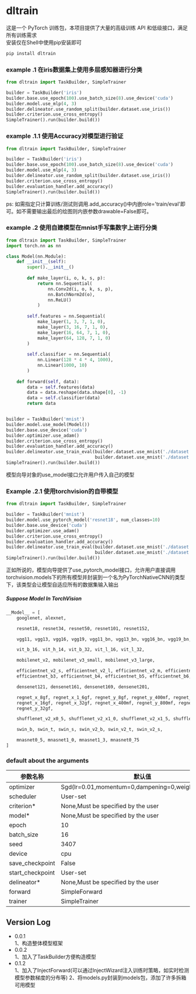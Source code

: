 # dltrain
这是一个 PyTorch 训练包，本项目提供了大量的高级训练 API 和低级接口，满足所有训练需求
<br/>
安装仅在Shell中使用pip安装即可
```bash
pip install dltrain
```
### example .1 在iris数据集上使用多层感知器进行分类
```python
from dltrain import TaskBuilder, SimpleTrainer

builder = TaskBuilder('iris')
builder.base.use_epoch(100).use_batch_size(8).use_device('cuda')
builder.model.use_mlp(4, 3)
builder.delineator.use_random_split(builder.dataset.use_iris())
builder.criterion.use_cross_entropy()
SimpleTrainer().run(builder.build())
```

### example .1.1 使用Accuracy对模型进行验证
```python
from dltrain import TaskBuilder, SimpleTrainer

builder = TaskBuilder('iris')
builder.base.use_epoch(100).use_batch_size(8).use_device('cuda')
builder.model.use_mlp(4, 3)
builder.delineator.use_random_split(builder.dataset.use_iris())
builder.criterion.use_cross_entropy()
builder.evaluation_handler.add_accuracy()
SimpleTrainer().run(builder.build())
```
ps: 如需指定只计算训练/测试则调用.add_accuracy()中内嵌role='train/eval'即可。如不需要输出最后的绘图则内嵌参数drawable=False即可。

### example .2 使用自建模型在mnist手写集数字上进行分类
```python
from dltrain import TaskBuilder, SimpleTrainer
import torch.nn as nn

class Model(nn.Module):
    def __init__(self):
        super().__init__()
        
        def make_layer(i, o, k, s, p):
            return nn.Sequential(
                nn.Conv2d(i, o, k, s, p),
                nn.BatchNorm2d(o),
                nn.ReLU()
            )
        
        self.features = nn.Sequential(
            make_layer(1, 3, 7, 1, 0),
            make_layer(3, 16, 7, 1, 0),
            make_layer(16, 64, 7, 1, 0),
            make_layer(64, 128, 7, 1, 0)
        )
        
        self.classifier = nn.Sequential(
            nn.Linear(128 * 4 * 4, 1000),
            nn.Linear(1000, 10)
        )
        
    def forward(self, data):
        data = self.features(data)
        data = data.reshape(data.shape[0], -1)
        data = self.classifier(data)
        return data


builder = TaskBuilder('mnist')
builder.model.use_model(Model())
builder.base.use_device('cuda')
builder.optimizer.use_adam()
builder.criterion.use_cross_entropy()
builder.evaluation_handler.add_accuracy()
builder.delineator.use_train_eval(builder.dataset.use_mnist('./dataset', True),
                                  builder.dataset.use_mnist('./dataset', False))
SimpleTrainer().run(builder.build())
```
模型向导对象的use_model接口允许用户传入自己的模型

### Example .2.1 使用torchvision的自带模型
```python
from dltrain import TaskBuilder, SimpleTrainer

builder = TaskBuilder('mnist')
builder.model.use_pytorch_model('resnet18', num_classes=10)
builder.base.use_device('cuda')
builder.optimizer.use_adam()
builder.criterion.use_cross_entropy()
builder.evaluation_handler.add_accuracy()
builder.delineator.use_train_eval(builder.dataset.use_mnist('./dataset', True),
                                  builder.dataset.use_mnist('./dataset', False))
SimpleTrainer().run(builder.build())
```
正如所说的，模型向导提供了use_pytorch_model接口，允许用户直接调用torchvision.models下的所有模型并封装到一个名为PyTorchNativeCNN的类型下，该类型会让模型自适应所有的数据集输入输出
##### Suppose Model In TorchVision
```python
__Model__ = [
    googlenet, alexnet,

    resnet18, resnet34, resnet50, resnet101, resnet152,

    vgg11, vgg13, vgg16, vgg19, vgg11_bn, vgg13_bn, vgg16_bn, vgg19_bn,

    vit_b_16, vit_h_14, vit_b_32, vit_l_16, vit_l_32,

    mobilenet_v2, mobilenet_v3_small, mobilenet_v3_large,

    efficientnet_v2_s, efficientnet_v2_l, efficientnet_v2_m, efficientnet_b0, efficientnet_b1, efficientnet_b2,
    efficientnet_b3, efficientnet_b4, efficientnet_b5, efficientnet_b6, efficientnet_b7,

    densenet121, densenet161, densenet169, densenet201,

    regnet_x_8gf, regnet_x_1_6gf, regnet_y_8gf, regnet_y_400mf, regnet_y_128gf, regnet_y_1_6gf, regnet_x_3_2gf,
    regnet_x_16gf, regnet_x_32gf, regnet_x_400mf, regnet_y_800mf, regnet_x_800mf, regnet_y_3_2gf, regnet_y_16gf,
    regnet_y_32gf,

    shufflenet_v2_x0_5, shufflenet_v2_x1_0, shufflenet_v2_x1_5, shufflenet_v2_x2_0,

    swin_b, swin_t, swin_s, swin_v2_b, swin_v2_t, swin_v2_s,

    mnasnet0_5, mnasnet1_0, mnasnet1_3, mnasnet0_75
]
```
### default about the arguments
| 参数名称             | 默认值                                                |
|------------------|----------------------------------------------------|
| optimizer        | Sgd(lr=0.01,momentum=0,dampening=0,weight_decay=0) |
| scheduler        | User-set                                           |
| criterion*       | None,Must be specified by the user                 |    
| model*           | None,Must be specified by the user                 |
| epoch            | 10                                                 |
| batch_size       | 16                                                 |
| seed             | 3407                                               |
| device           | cpu                                                |
| save_checkpoint  | False                                              |
| start_checkpoint | User-set                                           |
| delineator*      | None,Must be specified by the user                 |
| forward          | SimpleForward                                      |
| trainer          | SimpleTrainer                                      |

## Version Log
- 0.0.1<br/>
1、构造整体模型框架
- 0.0.2<br/>
1、加入了TaskBuilder方便构造模型
- 0.1.2<br/>
1、加入了InjectForward(可以通过InjectWizard注入训练时策略，如实时检测模型参数梯度的分布等)
2、将models.py封装到models包，添加了许多拆箱可用模型
